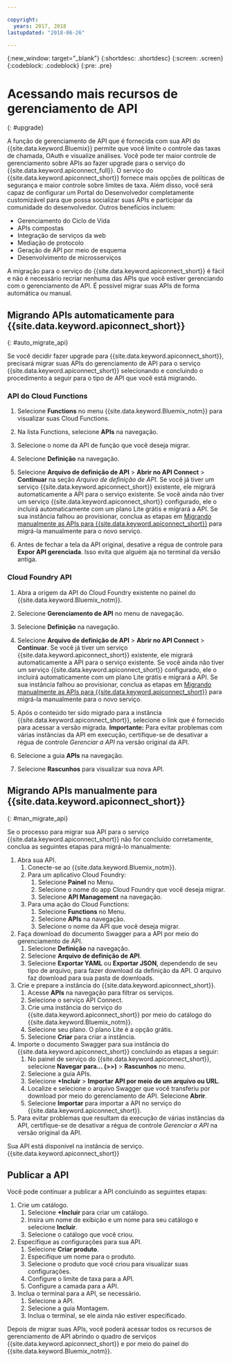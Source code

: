 ```yaml
---

copyright:
  years: 2017, 2018
lastupdated: "2018-06-26"

---
```



{:new_window: target="_blank"}
{:shortdesc: .shortdesc}
{:screen: .screen}
{:codeblock: .codeblock}
{:pre: .pre}

# Acessando mais recursos de gerenciamento de API
{: #upgrade}

A função de gerenciamento de API que é fornecida com sua API do
{{site.data.keyword.Bluemix}} permite que você limite o controle das taxas de
chamada, OAuth e visualize análises. Você pode ter maior controle de gerenciamento sobre APIs ao fazer upgrade para o serviço do {{site.data.keyword.apiconnect_full}}. O serviço do {{site.data.keyword.apiconnect_short}} fornece mais opções de políticas de segurança e maior controle sobre limites de taxa. Além disso, você será capaz de configurar um Portal do Desenvolvedor completamente customizável para que possa socializar suas APIs e participar da comunidade do desenvolvedor. Outros benefícios incluem:
* Gerenciamento do Ciclo de Vida
* APIs compostas
* Integração de serviços da web
* Mediação de protocolo
* Geração de API por meio de esquema
* Desenvolvimento de microsserviços

A migração para o serviço do {{site.data.keyword.apiconnect_short}} é fácil e não é necessário recriar nenhuma das APIs que você estiver gerenciando com o gerenciamento de API. É
possível migrar suas APIs de forma automática ou manual.

## Migrando APIs automaticamente para {{site.data.keyword.apiconnect_short}}
{: #auto_migrate_api}

Se você decidir fazer upgrade para {{site.data.keyword.apiconnect_short}},
precisará migrar suas APIs do gerenciamento de API para o serviço
{{site.data.keyword.apiconnect_short}} selecionando e concluindo o
procedimento a seguir para o tipo de API que você está migrando.

### API do Cloud Functions

1. Selecione **Functions** no menu {{site.data.keyword.Bluemix_notm}} para visualizar suas Cloud Functions.

2. Na lista Functions, selecione **APIs** na navegação.

3. Selecione o nome da API de função que você deseja migrar.

4. Selecione **Definição** na navegação.

5. Selecione **Arquivo de definição de API** > **Abrir no API Connect** > **Continuar** na seção *Arquivo de definição de API*. Se
você já tiver um serviço {{site.data.keyword.apiconnect_short}} existente, ele
migrará automaticamente a API para o serviço existente. Se você ainda não tiver um
serviço {{site.data.keyword.apiconnect_short}} configurado, ele o incluirá
automaticamente com um plano Lite grátis e migrará a API. Se sua instância falhou ao
provisionar, conclua as etapas em [Migrando manualmente as
APIs para {{site.data.keyword.apiconnect_short}}](#man_migrate_api) para migrá-la manualmente
para o novo serviço. 

6. Antes de fechar a tela da API original, desative a régua de controle para
**Expor API gerenciada**. Isso evita que alguém aja no terminal da versão antiga.

### Cloud Foundry API

1. Abra a origem da API do Cloud Foundry existente no painel do
{{site.data.keyword.Bluemix_notm}}. 

2. Selecione **Gerenciamento de API** no menu de navegação.

3. Selecione **Definição** na navegação.

4. Selecione **Arquivo de definição de API** > **Abrir no API Connect** > **Continuar**. Se
você já tiver um serviço {{site.data.keyword.apiconnect_short}} existente, ele
migrará automaticamente a API para o serviço existente. Se você ainda não tiver um
serviço {{site.data.keyword.apiconnect_short}} configurado, ele o incluirá
automaticamente com um plano Lite grátis e migrará a API. Se sua instância falhou ao
provisionar, conclua as etapas em [Migrando manualmente as
APIs para {{site.data.keyword.apiconnect_short}}](#man_migrate_api) para migrá-la manualmente
para o novo serviço.
   
5. Após o conteúdo ter sido migrado para a instância
{{site.data.keyword.apiconnect_short}}, selecione o link que é fornecido
para acessar a versão migrada.
    **Importante:** Para evitar problemas com várias instâncias da
API em execução, certifique-se de desativar a régua de controle *Gerenciar a
API* na versão original da API.

6. Selecione a guia **APIs** na navegação.

7. Selecione **Rascunhos** para visualizar sua nova API.

## Migrando APIs manualmente para {{site.data.keyword.apiconnect_short}}
{: #man_migrate_api}

Se o processo para migrar sua API para o serviço
{{site.data.keyword.apiconnect_short}} não for concluído corretamente, conclua
as seguintes etapas para migrá-lo manualmente:

1. Abra sua API.
	1. Conecte-se ao {{site.data.keyword.Bluemix_notm}}.
	2. Para um aplicativo Cloud Foundry: 
		1. Selecione **Painel** no Menu.
		2. Selecione o nome do app Cloud Foundry que você deseja migrar.
		3. Selecione **API Management** na navegação.
	3. Para uma ação do Cloud Functions: 
		1. Selecione **Functions** no Menu.
		2. Selecione **APIs** na navegação.
		3. Selecione o nome da API que você deseja migrar.
2. Faça download do documento Swagger para a API por meio do gerenciamento de API.
    1. Selecione **Definição** na navegação.
	2. Selecione **Arquivo de definição de API**.
    3. Selecione **Exportar YAML** ou **Exportar
JSON**, dependendo de seu tipo de arquivo, para fazer download da definição da
API. O arquivo faz download para sua pasta de downloads.
3. Crie e prepare a instância do {{site.data.keyword.apiconnect_short}}. 
	1. Acesse **APIs** na navegação para filtrar os serviços.
	2. Selecione o serviço API Connect. 
    3. Crie uma instância do serviço do {{site.data.keyword.apiconnect_short}} por meio do catálogo do {{site.data.keyword.Bluemix_notm}}.
	4. Selecione seu plano. O plano Lite é a opção grátis.
	5. Selecione **Criar** para criar a instância.
4. Importe o documento Swagger para sua instância do {{site.data.keyword.apiconnect_short}} concluindo as etapas a seguir:
	1. No painel de serviço do {{site.data.keyword.apiconnect_short}}, selecione **Navegar para... (>>)** > **Rascunhos** no menu.
	2. Selecione a guia APIs.
	3. Selecione **+Incluir** > **Importar API por meio de um arquivo ou URL**.
	4. Localize e selecione o arquivo Swagger que você transferiu por download por meio do gerenciamento de API. Selecione **Abrir**.
	5. Selecione **Importar** para importar a API no serviço do {{site.data.keyword.apiconnect_short}}.
5. Para evitar problemas que resultam da execução de várias instâncias da API,
certifique-se de desativar a régua de controle *Gerenciar a API* na versão
original da API.

Sua API está disponível na instância de serviço.
{{site.data.keyword.apiconnect_short}} 

## Publicar a API

Você pode continuar a publicar a API concluindo as seguintes etapas:

1. Crie um catálogo.
	1. Selecione **+Incluir** para criar um catálogo.
	2. Insira um nome de exibição e um nome para seu catálogo e selecione **Incluir**.
	3. Selecione o catálogo que você criou.
2. Especifique as configurações para sua API.
    1. Selecione **Criar produto**.
	2. Especifique um nome para o produto.
	2. Selecione o produto que você criou para visualizar suas configurações.
	3. Configure o limite de taxa para a API.
	4. Configure a camada para a API.
3. Inclua o terminal para a API, se necessário.
    1. Selecione a API.
	2. Selecione a guia Montagem.
	3. Inclua o terminal, se ele ainda não estiver especificado.
	
 Depois de migrar suas APIs, você poderá acessar todos os recursos de gerenciamento
de API abrindo o quadro de serviços {{site.data.keyword.apiconnect_short}} e por
meio do painel do {{site.data.keyword.Bluemix_notm}}. 


